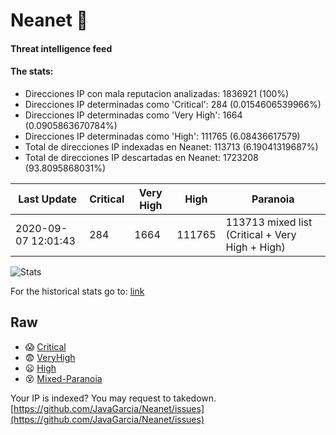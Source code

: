 # Neanet :hocho:
#### Threat intelligence feed
#### The stats:

- Direcciones IP con mala reputacion analizadas: 1836921 (100%)
- Direcciones IP determinadas como 'Critical':  284 (0.0154606539966%)
- Direcciones IP determinadas como 'Very High':  1664 (0.0905863670784%)
- Direcciones IP determinadas como 'High':  111765 (6.08436617579)
- Total de direcciones IP indexadas en Neanet:  113713 (6.19041319687%)
- Total de direcciones IP descartadas en Neanet:  1723208 (93.8095868031%)

| Last Update | Critical | Very High | High | Paranoia |
| --- | --- | --- | --- | --- |
| 2020-09-07 12:01:43 | 284 | 1664 | 111765 | 113713 mixed list (Critical + Very High + High)|

![Stats](https://docs.google.com/spreadsheets/d/e/2PACX-1vSnaNMIXVabIpDJjufMlzH7poXnshF3mgd8Is1g9ytUEzVsP5my4Trn8f-xkoLLQ38xpL3HtmUexLo6/pubchart?oid=501124687&format=image)

For the historical stats go to: [link](/stats.csv)
## Raw
- :scream: [Critical](https://raw.githubusercontent.com/JavaGarcia/Neanet/master/blacklists/neanet_critical.txt)
- :fearful: [VeryHigh](https://raw.githubusercontent.com/JavaGarcia/Neanet/master/blacklists/neanet_veryHigh.txtt)
- :frowning: [High](https://raw.githubusercontent.com/JavaGarcia/Neanet/master/blacklists/neanet_high.txt)
- :dizzy_face: [Mixed-Paranoia](https://raw.githubusercontent.com/JavaGarcia/Neanet/master/blacklists/neanet_all.txt)


Your IP is indexed? You may request to takedown. [https://github.com/JavaGarcia/Neanet/issues](https://github.com/JavaGarcia/Neanet/issues)





































































































































































































































































































































































































































































































































































































































